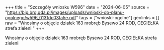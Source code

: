 +++
title = "Szczegóły wniosku W596"
date = "2024-06-05"
source = "https://bip.brg.gda.pl/images/uploads/wnioski-do-planu-ogolnego/w596_0131dc03fa5e.pdf"
tags = ["wnioski-ogolne"]
geolinks = []
raw = "Wnosimy o objęcie działek 163 nrobręb Bysewo 24 ROD, CEGIEŁKA strefa zieleni "
+++

Wnosimy o objęcie działek 163 nrobręb Bysewo 24 ROD, CEGIEŁKA strefa zieleni




